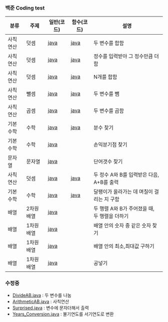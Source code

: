 ### 백준 Coding test

| 분류     | 주제       | 일반(코드)                                      | 함수(코드)                                      | 설명                                          |
| -------- | ---------- | ----------------------------------------------- | ----------------------------------------------- | --------------------------------------------- |
| 사칙연산 | 덧셈       | [java](https://www.acmicpc.net/source/48316653) | [java](https://www.acmicpc.net/source/51271875) | 두 변수를 합함                                |
| 사칙연산 | 덧셈       | [java](https://www.acmicpc.net/source/51272715) | [java](https://www.acmicpc.net/source/51275901) | 정수를 입력받아 그 정수만큼 더함              |
| 사칙연산 | 덧셈       | [java](https://www.acmicpc.net/source/51308064) | [java](https://www.acmicpc.net/source/51308356) | N개를 합함                                    |
| 사칙연산 | 뺄셈       | [java](https://www.acmicpc.net/source/51492918) | [java](https://www.acmicpc.net/source/51493014) | 두 변수를 뺌                                  |
| 사칙연산 | 곱셈       | [java](https://www.acmicpc.net/source/51499004) | [java](https://www.acmicpc.net/source/51723927) | 두 변수를 곱함                                |
| 기본수학 | 수학       | [java](https://www.acmicpc.net/source/52351853) | [java](https://www.acmicpc.net/source/52352815) | 분수 찾기                                     |
| 기본수학 | 수학       | [java](https://www.acmicpc.net/source/52393519) |                                                 | 손익분기점 찾기                               |
| 문자열   | 문자열     | [java](https://www.acmicpc.net/source/52618125) |                                                 | 단어갯수 찾기                                 |
| 사칙연산 | 덧셈       | [java](https://www.acmicpc.net/source/50022421) | [java](https://www.acmicpc.net/source/53553807) | 두 정수 A와 B를 입력받은 다음, A+B를 출력     |
| 기본수학 | 수학       | [java](https://www.acmicpc.net/source/53778115) | [java](https://www.acmicpc.net/source/53778494) | 달팽이가 올라가는 데 며칠이 걸리는 지 구함    |
| 배열     | 2차원 배열 | [java](https://www.acmicpc.net/source/65418416) |                                                 | 두 행렬 A와 B가 주어졌을 때, 두 행렬을 더하기 |
| 배열     | 1차원 배열 | [java](https://www.acmicpc.net/source/65467075) |                                                 | 배열 안의 숫자 중 같은 숫자 찾기              |
| 배열     | 1차원 배열 | [java](https://www.acmicpc.net/source/50191795) |                                                 | 배열 안의 최소,최대값 구하기                  |
| 배열     | 1차원 배열 | [java](https://www.acmicpc.net/source/65564394) |                                                 | 공넣기                                        |

### 수정중

- [DivideAB.java](https://github.com/BoGyeong1/study_javas/blob/master/src/DivideAB.java) : 두 변수를 나눔
- [ArithmeticAB.java](./src/ArithmeticAB.java) : 사칙연산
- [Surprised.java](./src/Surprised.java) : 변수에 문자더해서 출력
- [Years_Conversion.java](./src/Years_Conversion.java) : 불기연도를 서기연도로 변환
